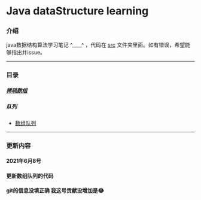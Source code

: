 # Java dataStructure learning

### 介绍
java数据结构算法学习笔记 ^____^ ，代码在 [src](src/dataStructure) 文件夹里面。如有错误，希望能够指出并issue。

----

### 目录

##### [稀疏数组](src/dataStructure/sparseArrayS/sparseArray.java)
##### 队列
* [数组队列](src/dataStructure/QueueS/arrayQueueDemon.java)

---
### 更新内容
#### 2021年6月8号
#### 更新数组队列的代码
#### git的信息没填正确 我这号贡献没增加是😂